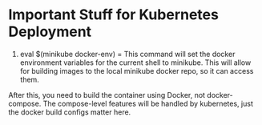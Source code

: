 # Important Stuff for Kubernetes Deployment

1) eval $(minikube docker-env) = This command will set the docker environment variables for the current shell to minikube. This will allow for building images to the local minikube docker repo, so it can access them.

After this, you need to build the container using Docker, not docker-compose. The compose-level features will be handled by kubernetes, just the docker build configs matter here.